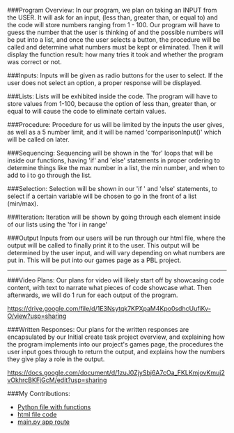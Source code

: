 ###Program Overview: 
In our program, we plan on taking an INPUT from the USER. It will ask for an input, (less than, greater than, or equal to) and the code will store numbers ranging from 1 - 100. Our program will have to guess the number that the user is thinking of and the possible numbers will be put into a list, and once the user selects a button, the procedure will be called and determine what numbers must be kept or eliminated. Then it will display the function result: how many tries it took and whether the program was correct or not.

###Inputs:
Inputs will be given as radio buttons for the user to select. If the user does not select an option, a proper response will be displayed.

###Lists:
Lists will be exhibited inside the code. The program will have to store values from 1-100, because the option of less than, greater than, or equal to will cause the code to eliminate certain values.

###Procedure:
Procedure for us will be limited by the inputs the user gives, as well as a 5 number limit, and it will be named 'comparisonInput()' which will be called on later.

###Sequencing: 
Sequencing will be shown in the 'for' loops that will be inside our functions, having 'if' and 'else' statements in proper ordering to determine things like the max number in a list, the min number, and when to add to i to go through the list.

###Selection: 
Selection will be shown in our 'if ' and 'else' statements, to select if a certain variable will be chosen to go in the front of a list (min/max).

###Iteration: 
Iteration will be shown by going through each element inside of our lists using the 'for i in range'

###Output
Inputs from our users will be run through our html file, where the output will be called to finally print it to the user. This output will be determined by the user input, and will vary depending on what numbers are put in. This will be put into our games page as a PBL project.

------------------------------------------------------------------------------------------------------------------------

###Video Plans: 
Our plans for video will likely start off by showcasing code content, with text to narrate what pieces of code showcase what. Then afterwards, we will do 1 run for each output of the program. 

https://drive.google.com/file/d/1E3Nsytqk7KPXpaM4Kpo0sdhcUufiKv-O/view?usp=sharing

###Written Responses: 
Our plans for the written responses are encapsulated by our Initial create task project overview, and explaining how the program implements into our project's games page, the procedures the user input goes through to return the output, and explains how the numbers they give play a role in the output. 

https://docs.google.com/document/d/1zuJ0ZjySbj6A7cOa_FKLKmjovKmuj2vOkhrcBKFjGcM/edit?usp=sharing

###My Contributions:
* [Python file with functions](https://github.com/jar04/flask_portfolio/blob/07ae32acf2ddf0aa8994580c6dad9dc748354fa7/templates/danielcreate.py#L1-L65)
* [html file code](https://github.com/jar04/flask_portfolio/blob/07ae32acf2ddf0aa8994580c6dad9dc748354fa7/templates/layouts/seniortask.html#L1-L42)
* [main.py app route](https://github.com/jar04/flask_portfolio/blob/07ae32acf2ddf0aa8994580c6dad9dc748354fa7/main.py#L177-L189)

